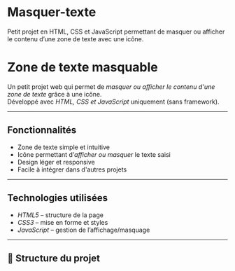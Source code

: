 # Masquer-texte
Petit projet en HTML, CSS et JavaScript permettant de masquer ou afficher le contenu d’une zone de texte avec une icône.

# Zone de texte masquable

Un petit projet web qui permet de *masquer ou afficher le contenu d'une zone de texte* grâce à une icône.  
Développé avec *HTML, CSS et JavaScript* uniquement (sans framework).

---

## Fonctionnalités

- Zone de texte simple et intuitive  
- Icône permettant d’*afficher ou masquer* le texte saisi  
- Design léger et responsive  
- Facile à intégrer dans d'autres projets  

---

## Technologies utilisées

- *HTML5* – structure de la page  
- *CSS3* – mise en forme et styles  
- *JavaScript* – gestion de l’affichage/masquage  

---

## 📂 Structure du projet
